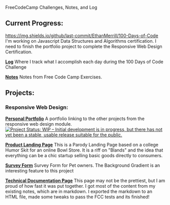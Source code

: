 FreeCodeCamp Challenges, Notes, and Log

## Current Progress:
https://img.shields.io/github/last-commit/EthanMerrill/100-Days-of-Code
I'm working on Javascript Data Structures and Algorithms certification. 
I need to finish the portfolio project to complete the Responsive Web Design Certification.


<a href="journal.md">**Log**</a>
Where I track what I accomplish each day during the 100 Days of Code Challenge

<a href="/notes.md">**Notes**</a>
Notes from Free Code Camp Exercises.


## Projects:

### Responsive Web Design:
<a href="Responsive_Web_Design_Projects\Build_A_Personal_Portfolio_Webpage\PersonalPortfolioPage.html">**Personal Portfolio**</a> A portfolio linking to the other projects from the responsive web design module. <a href="https://www.repostatus.org/#wip"><img src="https://www.repostatus.org/badges/latest/wip.svg" alt="Project Status: WIP – Initial development is in progress, but there has not yet been a stable, usable release suitable for the public." /></a>

<a href="Responsive_Web_Design_Projects\Build a Product Landing Page\Landing_Page.html">**Product Landing Page**</a>
This is a Parody Landing Page based on a college Humor Skit for an online Bowl Store. It is a riff on "Blands" and the idea that everything can be a chic startup selling basic goods directly to consumers. 

<a href="Responsive_Web_Design_Projects\Build_A_Survey_Form\SurveyForm.html">**Survey Form**</a> Survey Form for Pet owners. The Background Gradient is an interesting feature to this project

<a href="Responsive_Web_Design_Projects\Build_a_Technical_Documentation_page\index.html">**Technical Documentation Page**</a> This page may not be the prettiest, but I am proud of how fast it was put together. I got most of the content from my existing notes, which are in markdown. I exported the markdown to an HTML file, made some tweaks to pass the FCC tests and its finished!